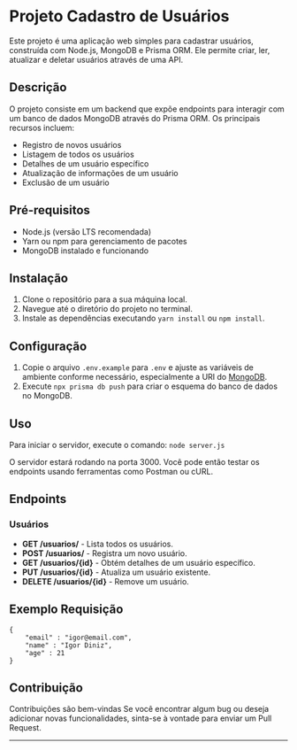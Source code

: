 # Projeto Cadastro de Usuários

Este projeto é uma aplicação web simples para cadastrar usuários, construída com Node.js, MongoDB e Prisma ORM. Ele permite criar, ler, atualizar e deletar usuários através de uma API.

## Descrição

O projeto consiste em um backend que expõe endpoints para interagir com um banco de dados MongoDB através do Prisma ORM. Os principais recursos incluem:

- Registro de novos usuários
- Listagem de todos os usuários
- Detalhes de um usuário específico
- Atualização de informações de um usuário
- Exclusão de um usuário

## Pré-requisitos

- Node.js (versão LTS recomendada)
- Yarn ou npm para gerenciamento de pacotes
- MongoDB instalado e funcionando

## Instalação

1. Clone o repositório para a sua máquina local.
2. Navegue até o diretório do projeto no terminal.
3. Instale as dependências executando `yarn install` ou `npm install`.

## Configuração

1. Copie o arquivo `.env.example` para `.env` e ajuste as variáveis de ambiente conforme necessário, especialmente a URI do [MongoDB](https://www.mongodb.com/).
2. Execute `npx prisma db push` para criar o esquema do banco de dados no MongoDB.

## Uso

Para iniciar o servidor, execute o comando: `node server.js`


O servidor estará rodando na porta 3000. Você pode então testar os endpoints usando ferramentas como Postman ou cURL.

## Endpoints

### Usuários

- **GET /usuarios/** - Lista todos os usuários.
- **POST /usuarios/** - Registra um novo usuário.
- **GET /usuarios/{id}** - Obtém detalhes de um usuário específico.
- **PUT /usuarios/{id}** - Atualiza um usuário existente.
- **DELETE /usuarios/{id}** - Remove um usuário.

## Exemplo Requisição

```
{
    "email" : "igor@email.com",
    "name" : "Igor Diniz",
    "age" : 21
}
```

## Contribuição

Contribuições são bem-vindas Se você encontrar algum bug ou deseja adicionar novas funcionalidades, sinta-se à vontade para enviar um Pull Request.

---
